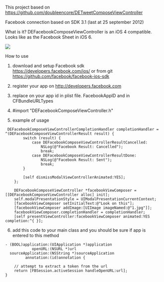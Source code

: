 This project based on https://github.com/doubleencore/DETweetComposeViewController

Facebook connection based on SDK 3.1 (last at 25 september 2012)


What is it?
DEFacebookComposeViewController is an iOS 4 compatible. 
Looks like as the Facebook Sheet in iOS 6.

<img src="https://raw.github.com/sakrist/FacebookSample/master/Screen%20Shot%202012-09-10%20at%2010.30.48%20PM.jpg" />

How to use

1. download and setup Facebook sdk https://developers.facebook.com/ios/ or from git https://github.com/facebook/facebook-ios-sdk

2. register your app on http://developers.facebook.com

3. replace on your app id in plist file. FacebookAppID and in CFBundleURLTypes

4. \#import "DEFacebookComposeViewController.h"

5. example of usage
```
 DEFacebookComposeViewControllerCompletionHandler completionHandler = ^(DEFacebookComposeViewControllerResult result) {
        switch (result) {
            case DEFacebookComposeViewControllerResultCancelled:
                NSLog(@"Facebook Result: Cancelled");
                break;
            case DEFacebookComposeViewControllerResultDone:
                NSLog(@"Facebook Result: Sent");
                break;
        }
        
        [self dismissModalViewControllerAnimated:YES];
    };
    
    DEFacebookComposeViewController *facebookViewComposer = [[DEFacebookComposeViewController alloc] init];
    self.modalPresentationStyle = UIModalPresentationCurrentContext;
    [facebookViewComposer setInitialText:@"Look on this"];
    [facebookViewComposer addImage:[UIImage imageNamed:@"1.jpg"]];
    facebookViewComposer.completionHandler = completionHandler;
    [self presentViewController:facebookViewComposer animated:YES completion:^{ }]; 
```


6. add this code to your main class and you should be sure if app is entered to this method
```
- (BOOL)application:(UIApplication *)application
            openURL:(NSURL *)url
  sourceApplication:(NSString *)sourceApplication
         annotation:(id)annotation {

    // attempt to extract a token from the url
    return [FBSession.activeSession handleOpenURL:url];
}
```






